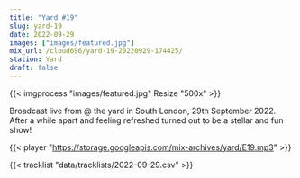 ```yaml
---
title: "Yard #19"
slug: yard-19
date: 2022-09-29
images: ["images/featured.jpg"]
mix_url: /cloud696/yard-19-20220929-174425/
station: Yard
draft: false
---
```


{{< imgprocess "images/featured.jpg" Resize "500x" >}}

Broadcast live from @ the yard in South London, 29th September 2022. After a while apart and feeling refreshed turned out to be a stellar and fun show!

{{< player "https://storage.googleapis.com/mix-archives/yard/E19.mp3" >}}

{{< tracklist "data/tracklists/2022-09-29.csv" >}}
